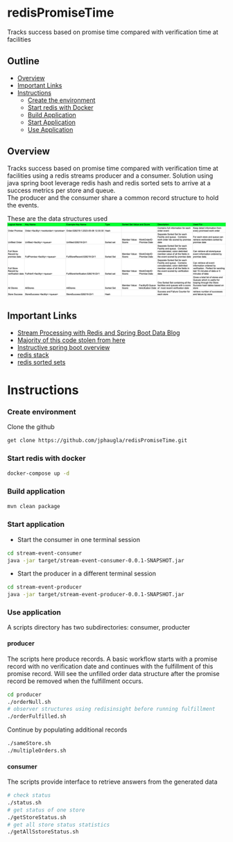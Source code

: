 # redisPromiseTime
Tracks success based on promise time compared with verification time at facilities

## Outline
- [Overview](#overview)
- [Important Links](#important-links)
- [Instructions](#instructions)
  - [Create the environment](#create-environment)
  - [Start redis with Docker](#start-redis-with-docker)
  - [Build Application](#build-application)
  - [Start Application](#start-application)
  - [Use Application](#use-application)

## Overview
Tracks success based on promise time compared with verification time at facilities using a redis streams producer and a consumer.
Solution using java spring boot leverage redis hash and redis sorted sets to arrive at a success metrics per store and queue.  
The producer and the consumer share a common record structure to hold the events.

These are the data structures used
![](images/redisDataStructures.png)

## Important Links
* [Stream Processing with Redis and Spring Boot Data Blog](https://howtodoinjava.com/spring-data/redis-streams-processing/)
* [Majority of this code stolen from here](https://github.com/lokeshgupta1981/Spring-Boot-Examples/tree/master/spring-redis-streams)
* [Instructive spring boot overview](https://howtodoinjava.com/spring-data/spring-boot-redis-with-lettuce-jedis/)
* [redis stack](https://developer.redis.com/create/redis-stack)
* [redis sorted sets](https://redis.io/docs/data-types/sorted-sets/)

# Instructions
### Create environment
Clone the github
```bash 
get clone https://github.com/jphaugla/redisPromiseTime.git
```
### Start redis with docker
```bash
docker-compose up -d 
```
### Build application
```bash
mvn clean package
```

### Start application

* Start the consumer in one terminal session
```bash
cd stream-event-consumer
java -jar target/stream-event-consumer-0.0.1-SNAPSHOT.jar
```
* Start the producer in a different terminal session
```bash
cd stream-event-producer
java -jar target/stream-event-producer-0.0.1-SNAPSHOT.jar
```

### Use application
A scripts directory has two subdirectories:  consumer, producter

#### producer
The scripts here produce records.  A basic workflow starts with a promise record with no verification date and continues 
with the fulfillment of this promise record.  Will see the unfilled order data structure after the promise record be removed
when the fulfillment occurs.
```bash
cd producer
./orderNull.sh
# observer structures using redisinsight before running fulfillment
./orderFulfilled.sh
```
Continue by populating additional records
```bash
./sameStore.sh 
./multipleOrders.sh
```

#### consumer
The scripts provide interface to retrieve answers from the generated data
```bash
# check status 
./status.sh
# get status of one store
./getStoreStatus.sh
# get all store status statistics
./getAllSstoreStatus.sh
```

